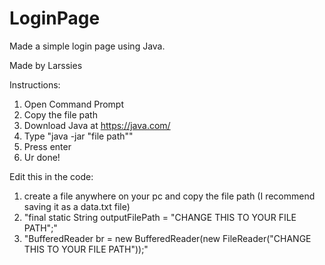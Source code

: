 # LoginPage
Made a simple login page using Java. 

Made by Larssies

Instructions:
1. Open Command Prompt
2. Copy the file path
3. Download Java at https://java.com/
4. Type "java -jar "file path""
5. Press enter
6. Ur done!

Edit this in the code:
1. create a file anywhere on your pc and copy the file path (I recommend saving it as a data.txt file)
1. "final static String outputFilePath = "CHANGE THIS TO YOUR FILE PATH";"
2. "BufferedReader br = new BufferedReader(new FileReader("CHANGE THIS TO YOUR FILE PATH"));"
